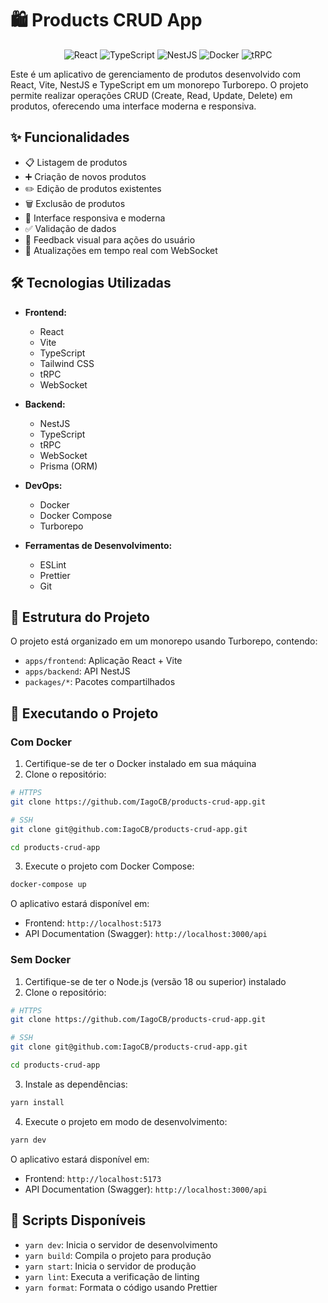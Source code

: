 # 🛍️ Products CRUD App

<div align="center">
  <img src="https://img.shields.io/badge/React-20232A?style=for-the-badge&logo=react&logoColor=61DAFB" alt="React"/>
  <img src="https://img.shields.io/badge/TypeScript-007ACC?style=for-the-badge&logo=typescript&logoColor=white" alt="TypeScript"/>
  <img src="https://img.shields.io/badge/NestJS-E0234E?style=for-the-badge&logo=nestjs&logoColor=white" alt="NestJS"/>
  <img src="https://img.shields.io/badge/Docker-2496ED?style=for-the-badge&logo=docker&logoColor=white" alt="Docker"/>
  <img src="https://img.shields.io/badge/tRPC-2596BE?style=for-the-badge&logo=trpc&logoColor=white" alt="tRPC"/>
</div>

Este é um aplicativo de gerenciamento de produtos desenvolvido com React, Vite, NestJS e TypeScript em um monorepo Turborepo. O projeto permite realizar operações CRUD (Create, Read, Update, Delete) em produtos, oferecendo uma interface moderna e responsiva.

## ✨ Funcionalidades

- 📋 Listagem de produtos
- ➕ Criação de novos produtos
- ✏️ Edição de produtos existentes
- 🗑️ Exclusão de produtos
- 📱 Interface responsiva e moderna
- ✅ Validação de dados
- 💬 Feedback visual para ações do usuário
- 🔄 Atualizações em tempo real com WebSocket

## 🛠️ Tecnologias Utilizadas

- **Frontend:**

  - React
  - Vite
  - TypeScript
  - Tailwind CSS
  - tRPC
  - WebSocket

- **Backend:**

  - NestJS
  - TypeScript
  - tRPC
  - WebSocket
  - Prisma (ORM)

- **DevOps:**

  - Docker
  - Docker Compose
  - Turborepo

- **Ferramentas de Desenvolvimento:**
  - ESLint
  - Prettier
  - Git

## 📁 Estrutura do Projeto

O projeto está organizado em um monorepo usando Turborepo, contendo:

- `apps/frontend`: Aplicação React + Vite
- `apps/backend`: API NestJS
- `packages/*`: Pacotes compartilhados

## 🚀 Executando o Projeto

### Com Docker

1. Certifique-se de ter o Docker instalado em sua máquina
2. Clone o repositório:

```bash
# HTTPS
git clone https://github.com/IagoCB/products-crud-app.git

# SSH
git clone git@github.com:IagoCB/products-crud-app.git

cd products-crud-app
```

3. Execute o projeto com Docker Compose:

```bash
docker-compose up
```

O aplicativo estará disponível em:

- Frontend: `http://localhost:5173`
- API Documentation (Swagger): `http://localhost:3000/api`

### Sem Docker

1. Certifique-se de ter o Node.js (versão 18 ou superior) instalado
2. Clone o repositório:

```bash
# HTTPS
git clone https://github.com/IagoCB/products-crud-app.git

# SSH
git clone git@github.com:IagoCB/products-crud-app.git

cd products-crud-app
```

3. Instale as dependências:

```bash
yarn install
```

4. Execute o projeto em modo de desenvolvimento:

```bash
yarn dev
```

O aplicativo estará disponível em:

- Frontend: `http://localhost:5173`
- API Documentation (Swagger): `http://localhost:3000/api`

## 📝 Scripts Disponíveis

- `yarn dev`: Inicia o servidor de desenvolvimento
- `yarn build`: Compila o projeto para produção
- `yarn start`: Inicia o servidor de produção
- `yarn lint`: Executa a verificação de linting
- `yarn format`: Formata o código usando Prettier
